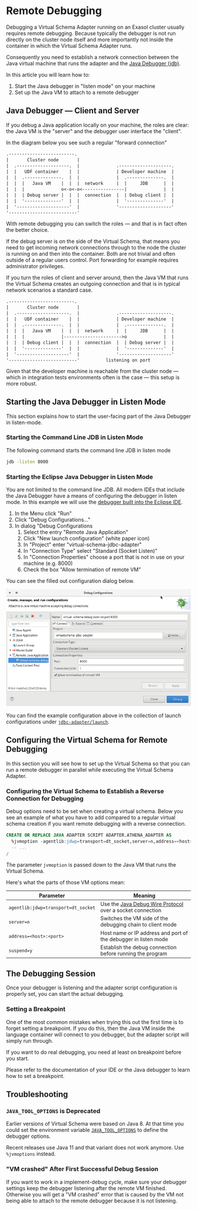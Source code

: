 # Remote Debugging

Debugging a Virtual Schema Adapter running on an Exasol cluster usually requires remote debugging. Because typically the debugger is not run directly on the cluster node itself and more importantly not inside the container in which the Virtual Schema Adapter runs.

Consequently you need to establish a network connection between the Java virtual machine that runs the adapter and the [Java Debugger (jdb)](https://docs.oracle.com/javase/8/docs/technotes/tools/windows/jdb.html).

In this article you will learn how to:

1. Start the Java debugger in "listen mode" on your machine
1. Set up the Java VM to attach to a remote debugger

## Java Debugger &mdash; Client and Server

If you debug a Java application locally on your machine, the roles are clear: the Java VM is the "server" and the debugger user interface the "client".

In the diagram below you see such a regular "forward connection"

    .-------------------------.
    |       Cluster node       |
    |  .--------------------.  |              .--------------------.
    |  |   UDF container    |  |              | Developer machine  |  
    |  |  .--------------.  |  |              |  .--------------.  |
    |  |  |   Java VM    |  |  |  network     |  |     JDB      |  |
    |  |  |              o<-o<-o<----------------|              |  |
    |  |  | Debug server |  |  |  connection  |  | Debug client |  |
    |  |  '--------------'  |  |              |  '--------------'  |
    |  '--------------------'  |              '--------------------'
    '--------------------------'

With remote debugging you can switch the roles &mdash; and that is in fact often the better choice.

If the debug server is on the side of the Virtual Schema, that means you need to get incoming network connections through to the node the cluster is running on and then into the container. Both are not trivial and often outside of a regular users control. Port forwarding for example requires administrator privileges.

If you turn the roles of client and server around, then the Java VM that runs the Virtual Schema creates an outgoing connection and that is in typical network scenarios a standard case.

    .-------------------------.
    |       Cluster node       |
    |  .--------------------.  |              .--------------------.
    |  |   UDF container    |  |              | Developer machine  |  
    |  |  .--------------.  |  |              |  .--------------.  |
    |  |  |   Java VM    |  |  |  network     |  |     JDB      |  |
    |  |  |              |---------------------->o              |  |
    |  |  | Debug client |  |  |  connection  |  | Debug server |  |
    |  |  '--------------'  |  |              |  '--------------'  |
    |  '--------------------'  |              '--------------------'
    '--------------------------'          listening on port

Given that the developer machine is reachable from the cluster node &mdash; which in integration tests environments often is the case &mdash; this setup is more robust.

## Starting the Java Debugger in Listen Mode

This section explains how to start the user-facing part of the Java Debugger in listen-mode.

### Starting the Command Line JDB in Listen Mode

The following command starts the command line JDB in listen mode

```bash
jdb -listen 8000
```

### Starting the Eclipse Java Debugger in Listen Mode

You are not limited to the command line JDB. All modern IDEs that include the Java Debugger have a means of configuring the debugger in listen mode. In this example we will use the [debugger built into the Eclipse IDE](https://www.eclipse.org/community/eclipse_newsletter/2017/june/article1.php).

1. In the Menu click "Run"
1. Click "Debug Configurations..."
1. In dialog "Debug Configurations
    1. Select the entry "Remote Java Application"
    1. Click "New launch configuration" (white paper icon)
    1. In "Project" enter "virtual-schema-jdbc-adapter"
    1. In "Connection Type" select "Standard (Socket Listen)"
    1. In "Connection Properties" choose a port that is not in use on your machine (e.g. 8000)
    1. Check the box "Allow termination of remote VM"

You can see the filled out configuration dialog below.

![Eclipse remote debugging settings](../images/Screenshot_Eclipse_remote_debugging.png)

You can find the example configuration above in the collection of launch configurations under [`jdbc-adapter/launch`](../../launch/virtual-schema%20debug%20listen%20on%20port%208000.launch). 

## Configuring the Virtual Schema for Remote Debugging

In this section you will see how to set up the Virtual Schema so that you can run a remote debugger in parallel while executing the Virtual Schema Adapter.

### Configuring the Virtual Schema to Establish a Reverse Connection for Debugging

Debug options need to be set when creating a virtual schema. Below you see an example of what you have to add compared to a regular virtual schema creation if you want remote debugging with a reverse connection. 

```sql
CREATE OR REPLACE JAVA ADAPTER SCRIPT ADAPTER.ATHENA_ADAPTER AS
  %jvmoption -agentlib:jdwp=transport=dt_socket,server=n,address=<host>:<port>,suspend=y;
  -- ...
/
```

The parameter `jvmoption` is passed down to the Java VM that runs the Virtual Schema.

Here's what the parts of those VM options mean:

| Parameter                            | Meaning                                                         |
|--------------------------------------|-----------------------------------------------------------------|
| `agentlib:jdwp=transport=dt_socket`  | Use the [Java Debug Wire Protocol](https://docs.oracle.com/javase/8/docs/technotes/guides/jpda/jdwp-spec.html) over a socket connection |
| `server=n`                           | Switches the VM side of the debugging chain to client mode      |
| `address=<host>:<port>`              | Host name or IP address and port of the debugger in listen mode |
| `suspend=y`                          | Establish the debug connection before running the program       |

## The Debugging Session

Once your debugger is listening and the adapter script configuration is properly set, you can start the actual debugging.

### Setting a Breakpoint

One of the most common mistakes when trying this out the first time is to forget setting a breakpoint. If you do this, then the Java VM inside the language container will connect to you debugger, but the adapter script will simply run through.

If you want to do real debugging, you need at least on breakpoint before you start.

Please refer to the documentation of your IDE or the Java debugger to learn how to set a breakpoint.

## Troubleshooting

### `JAVA_TOOL_OPTIONS` is Deprecated

Earlier versions of Virtual Schema were based on Java 8. At that time you could set the environment variable [`JAVA_TOOL_OPTIONS`](https://docs.oracle.com/javase/8/docs/technotes/guides/troubleshoot/envvars002.html) to define the debugger options.

Recent releases use Java 11 and that variant does not work anymore. Use `%jvmoptions` instead.

### "VM crashed" After First Successful Debug Session

If you want to work in a implement-debug cycle, make sure your debugger settings keep the debugger listening after the remote VM finished. Otherwise you will get a "VM crashed" error that is caused by the VM not being able to attach to the remote debugger because it is not listening. 